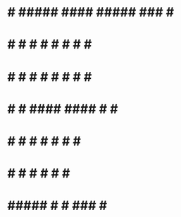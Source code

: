                                                  
 #   #  #####  ####          #####   ###   #   # 
 #   #    #    #   #         #      #   #  #   # 
 #   #    #    #   #         #      #   #   # #  
  # #     #    ####          ####   #   #    #   
  # #     #    #             #      #   #   # #  
   #      #    #             #      #   #  #   # 
   #    #####  #             #       ###   #   # 
                                                 
                                                 

                                                 
                                                 
